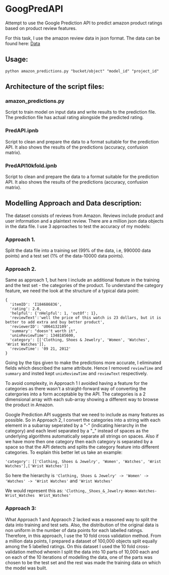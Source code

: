 # GoogPredAPI

Attempt to use the Google Prediction API to predict amazon product ratings based on product review features.

For this task, I use the amazon review data in json format. The data can be found here:
<a href = "https://www.dropbox.com/sh/wyhhbdv5njc8eqt/AACyGWN9t6KiFnx9o00G5ccoa?dl=0">Data</a>

## Usage:
`python amazon_predictions.py "bucket/object" "model_id" "project_id"`

## Architecture of the script files:

### amazon_predictions.py
Script to train model on input data and write results to the prediction file. The prediction file has actual
rating alongside the predicted rating.

### PredAPI.ipnb
Script to clean and prepare the data to a format suitable for the prediction API. It also shows the results
of the predictions (accuracy, confusion matrix).
 
### PredAPI10kfold.ipnb
Script to clean and prepare the data to a format suitable for the prediction API. It also shows the results
of the predictions (accuracy, confusion matrix). 

## Modelling Approach and Data description:
The dataset consists of reviews from Amazon. Reviews include product and user information and a 
plaintext review. There are a million json data objects in the data file. I use 3 approaches to test the 
accuracy of my models:

### Approach 1. 
Split the data file into a training set (99% of the data, i.e, 990000 data points) and a test
set (1% of the data-10000 data points).
### Approach 2. 
Same as approach 1, but here I include an additional feature in the training and the test set - 
the categories of the product. To understand the category feature, we need the look at the structure of a
typical data point:

```
{
  'itemID': 'I184686836',
  'rating': 2.0,
  'helpful': {'nHelpful': 1, 'outOf': 1},
  'reviewText':'well the price of this watch is 23 dollars, but it is better to add extra and buy better product',
  'reviewerID': 'U064132109',
  'summary': "doesn't worth it",
  'unixReviewTime': 1348185600,
  'category': [['Clothing, Shoes & Jewelry', 'Women', 'Watches', 'Wrist Watches']],
  'reviewTime': '09 21, 2012'
}
```
Going by the tips given to make the predictions more accurate, I eliminated fields which described the same
attribute. Hence I removed `reviewTime` and  `summary` and insted kept `unixReviewTime` and `reviewText`
respectively.

To avoid complexity, in Approach 1 I avoided having a feature for the categories as there wasn't a straight-forward 
way of converting the catergories into a form acceptable by the API. The categories is a 2 dimensional array with 
each sub-array showing a different way to browse the product in Amazon. 

Google Prediction API suggests that we need to include as many features as possible. So in Approach 2, I convert 
the categories into a string with each element in a subarray seperated by a "-" (indicating hierarchy in the 
category) and each level separated by a "_" instead of spaces as the underlying algorithms automatically separate
all strings on spaces. Also if we have more then one category then each category is separated by a space so that 
the API detects and splits the category feature into different categories. To explain this better let us take an 
example:

`'category': [['Clothing, Shoes & Jewelry', 'Women', 'Watches', 'Wrist Watches'],['Wrist Watches']]`

So here the hierarchy is `'Clothing, Shoes & Jewelry' -> 'Women' -> 'Watches' -> 'Wrist Watches'` and `'Wrist Watches'`

We would represent this as: `'Clothing,_Shoes_&_Jewelry-Women-Watches-Wrist_Watches  Wrist_Watches'`

### Approach 3: 
What Approach 1 and Appraoch 2 lacked was a reasoned way to split the data into training and test sets.
Also, the distribution of the original data is non uniform in the number of data points for each labelled 
ratings. Therefore, in this approach, I use the 10 fold cross validation method. From a million data points,
I prepared a dataset of 100,000 objects split equally among the 5 labelled ratings. On this dataset I used the 
10 fold cross-validation method wherein I split the data into 10 parts of 10,000 each and on each of the 10 
iterations of modelling the data, one of the parts was chosen to be the test set and the rest was made the 
training data on which the model was built.
